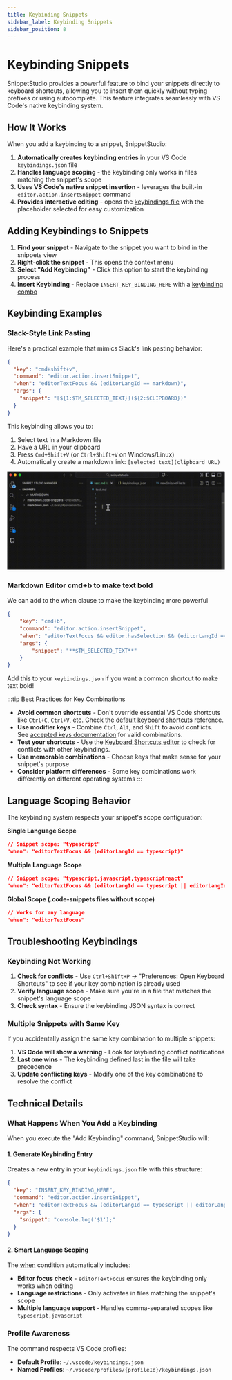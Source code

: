 ```yaml
---
title: Keybinding Snippets
sidebar_label: Keybinding Snippets
sidebar_position: 8
---
```


# Keybinding Snippets

SnippetStudio provides a powerful feature to bind your snippets directly to keyboard shortcuts, allowing you to insert them quickly without typing prefixes or using autocomplete. This feature integrates seamlessly with VS Code's native keybinding system.

## How It Works

When you add a keybinding to a snippet, SnippetStudio:

1. **Automatically creates keybinding entries** in your VS Code `keybindings.json` file
2. **Handles language scoping** - the keybinding only works in files matching the snippet's scope
3. **Uses VS Code's native snippet insertion** - leverages the built-in `editor.action.insertSnippet` command
4. **Provides interactive editing** - opens the [keybindings file](https://code.visualstudio.com/docs/configure/keybindings#_advanced-customization) with the placeholder selected for easy customization

## Adding Keybindings to Snippets

1. **Find your snippet** - Navigate to the snippet you want to bind in the snippets view
2. **Right-click the snippet** - This opens the context menu
3. **Select "Add Keybinding"** - Click this option to start the keybinding process
4. **Insert Keybinding** - Replace `INSERT_KEY_BINDING_HERE` with a [keybinding combo](https://code.visualstudio.com/docs/configure/keybindings#_accepted-keys)

## Keybinding Examples

### Slack-Style Link Pasting

Here's a practical example that mimics Slack's link pasting behavior:

```json
{
  "key": "cmd+shift+v",
  "command": "editor.action.insertSnippet",
  "when": "editorTextFocus && (editorLangId == markdown)",
  "args": {
    "snippet": "[${1:$TM_SELECTED_TEXT}](${2:$CLIPBOARD})"
  }
}
```

This keybinding allows you to:
1. Select text in a Markdown file
2. Have a URL in your clipboard  
3. Press `Cmd+Shift+V` (or `Ctrl+Shift+V` on Windows/Linux)
4. Automatically create a markdown link: `[selected text](clipboard URL)`

![Slack Copy Paste](./img/keybinding.gif)

### Markdown Editor cmd+b to make text bold

We can add to the when clause to make the keybinding more powerful

```json
{
    "key": "cmd+b",
    "command": "editor.action.insertSnippet",
    "when": "editorTextFocus && editor.hasSelection && (editorLangId == markdown)",
    "args": {
        "snippet": "**$TM_SELECTED_TEXT**"
    }
}
```

Add this to your `keybindings.json` if you want a common shortcut to make text bold!

:::tip Best Practices for Key Combinations
- **Avoid common shortcuts** - Don't override essential VS Code shortcuts like `Ctrl+C`, `Ctrl+V`, etc. Check the [default keyboard shortcuts](https://code.visualstudio.com/docs/configure/keybindings#_keyboard-shortcuts-reference) reference.
- **Use modifier keys** - Combine `Ctrl`, `Alt`, and `Shift` to avoid conflicts. See [accepted keys documentation](https://code.visualstudio.com/docs/getstarted/keybindings#_accepted-keys) for valid combinations.
- **Test your shortcuts** - Use the [Keyboard Shortcuts editor](https://code.visualstudio.com/docs/getstarted/keybindings#_keyboard-shortcuts-editor) to check for conflicts with other keybindings.
- **Use memorable combinations** - Choose keys that make sense for your snippet's purpose
- **Consider platform differences** - Some key combinations work differently on different operating systems
:::

## Language Scoping Behavior

The keybinding system respects your snippet's scope configuration:

**Single Language Scope**
```json
// Snippet scope: "typescript"
"when": "editorTextFocus && (editorLangId == typescript)"
```

**Multiple Language Scope**
```json
// Snippet scope: "typescript,javascript,typescriptreact"
"when": "editorTextFocus && (editorLangId == typescript || editorLangId == javascript || editorLangId == typescriptreact)"
```

**Global Scope (.code-snippets files without scope)**
```json
// Works for any language
"when": "editorTextFocus"
```

## Troubleshooting Keybindings

### Keybinding Not Working
1. **Check for conflicts** - Use `Ctrl+Shift+P` → "Preferences: Open Keyboard Shortcuts" to see if your key combination is already used
2. **Verify language scope** - Make sure you're in a file that matches the snippet's language scope
3. **Check syntax** - Ensure the keybinding JSON syntax is correct

### Multiple Snippets with Same Key
If you accidentally assign the same key combination to multiple snippets:
1. **VS Code will show a warning** - Look for keybinding conflict notifications
2. **Last one wins** - The keybinding defined last in the file will take precedence
3. **Update conflicting keys** - Modify one of the key combinations to resolve the conflict

## Technical Details

### What Happens When You Add a Keybinding

When you execute the "Add Keybinding" command, SnippetStudio will:

#### 1. Generate Keybinding Entry
Creates a new entry in your `keybindings.json` file with this structure:

```json
{
  "key": "INSERT_KEY_BINDING_HERE",
  "command": "editor.action.insertSnippet",
  "when": "editorTextFocus && (editorLangId == typescript || editorLangId == javascript)",
  "args": {
    "snippet": "console.log('$1');"
  }
}
```

#### 2. Smart Language Scoping
The [when](https://code.visualstudio.com/docs/configure/keybindings#_when-clause-contexts) condition automatically includes:
- **Editor focus check** - `editorTextFocus` ensures the keybinding only works when editing
- **Language restrictions** - Only activates in files matching the snippet's scope
- **Multiple language support** - Handles comma-separated scopes like `typescript,javascript`

### Profile Awareness
The command respects VS Code profiles:
- **Default Profile**: `~/.vscode/keybindings.json`
- **Named Profiles**: `~/.vscode/profiles/{profileId}/keybindings.json`
